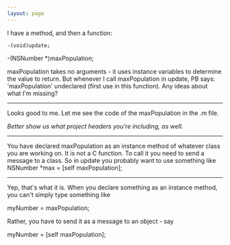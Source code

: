 ```yaml
---
layout: page
---
```


I have a method, and then a function:

    -(void)update;
-(NSNumber *)maxPopulation;

maxPopulation takes no arguments - it uses instance variables to determine the value to return. But whenever I call maxPopulation in update, PB says: 'maxPopulation' undeclared (first use in this function). Any ideas about what I'm missing?

----

Looks good to me.  Let me see the code of the maxPopulation in the .m file.

*Better show us what project headers you're including, as well.*

----

You have declared maxPopulation as an instance method of whatever class you are working on.  It is not a C function.  To call it you need to send a message to a class.  So in update you probably want to use something like NSNumber *max = [self maxPopulation];

----

Yep, that's what it is.  When you declare something as an instance method, you can't simply type something like

    
myNumber = maxPopulation;


Rather, you have to send it as a message to an object - say

    
myNumber = [self maxPopulation];
